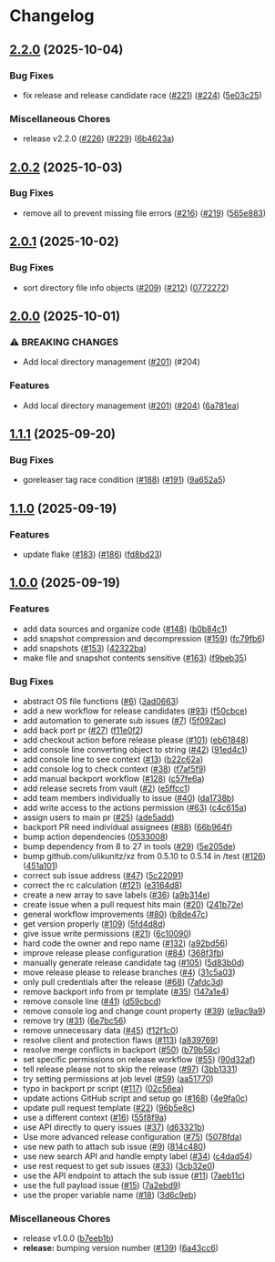 # Changelog

## [2.2.0](https://github.com/rancher/terraform-provider-file/compare/v2.0.2...v2.2.0) (2025-10-04)


### Bug Fixes

* fix release and release candidate race ([#221](https://github.com/rancher/terraform-provider-file/issues/221)) ([#224](https://github.com/rancher/terraform-provider-file/issues/224)) ([5e03c25](https://github.com/rancher/terraform-provider-file/commit/5e03c25da8e9e3c20ceb5f678f81bc4a9d97fe65))


### Miscellaneous Chores

* release v2.2.0 ([#226](https://github.com/rancher/terraform-provider-file/issues/226)) ([#229](https://github.com/rancher/terraform-provider-file/issues/229)) ([6b4623a](https://github.com/rancher/terraform-provider-file/commit/6b4623a6e0de5c8cca33ec72382f1ccd76c276f2))

## [2.0.2](https://github.com/rancher/terraform-provider-file/compare/v2.0.1...v2.0.2) (2025-10-03)


### Bug Fixes

* remove all to prevent missing file errors ([#216](https://github.com/rancher/terraform-provider-file/issues/216)) ([#219](https://github.com/rancher/terraform-provider-file/issues/219)) ([565e883](https://github.com/rancher/terraform-provider-file/commit/565e88370bb1ab36445f2be7c9a885d582c641ae))

## [2.0.1](https://github.com/rancher/terraform-provider-file/compare/v2.0.0...v2.0.1) (2025-10-02)


### Bug Fixes

* sort directory file info objects ([#209](https://github.com/rancher/terraform-provider-file/issues/209)) ([#212](https://github.com/rancher/terraform-provider-file/issues/212)) ([0772272](https://github.com/rancher/terraform-provider-file/commit/07722727ecdd0fff83afdb55d1a3a4d0bff758e1))

## [2.0.0](https://github.com/rancher/terraform-provider-file/compare/v1.1.1...v2.0.0) (2025-10-01)


### ⚠ BREAKING CHANGES

* Add local directory management ([#201](https://github.com/rancher/terraform-provider-file/issues/201)) (#204)

### Features

* Add local directory management ([#201](https://github.com/rancher/terraform-provider-file/issues/201)) ([#204](https://github.com/rancher/terraform-provider-file/issues/204)) ([6a781ea](https://github.com/rancher/terraform-provider-file/commit/6a781ea7fd67723bbfd9ab99a2db38d59df734e8))

## [1.1.1](https://github.com/rancher/terraform-provider-file/compare/v1.1.0...v1.1.1) (2025-09-20)


### Bug Fixes

* goreleaser tag race condition ([#188](https://github.com/rancher/terraform-provider-file/issues/188)) ([#191](https://github.com/rancher/terraform-provider-file/issues/191)) ([9a652a5](https://github.com/rancher/terraform-provider-file/commit/9a652a5d22f7e5019f691b3b436e784318050c58))

## [1.1.0](https://github.com/rancher/terraform-provider-file/compare/v1.0.0...v1.1.0) (2025-09-19)


### Features

* update flake ([#183](https://github.com/rancher/terraform-provider-file/issues/183)) ([#186](https://github.com/rancher/terraform-provider-file/issues/186)) ([fd8bd23](https://github.com/rancher/terraform-provider-file/commit/fd8bd232cd0b20fca859fc3fe97c8e7494b08f72))

## [1.0.0](https://github.com/rancher/terraform-provider-file/compare/v0.1.0...v1.0.0) (2025-09-19)


### Features

* add data sources and organize code ([#148](https://github.com/rancher/terraform-provider-file/issues/148)) ([b0b84c1](https://github.com/rancher/terraform-provider-file/commit/b0b84c140972cc32303c2ce588a16f3cf867525d))
* add snapshot compression and decompression ([#159](https://github.com/rancher/terraform-provider-file/issues/159)) ([fc79fb6](https://github.com/rancher/terraform-provider-file/commit/fc79fb629148d5d3333ec053e0f80173d8c6146d))
* add snapshots ([#153](https://github.com/rancher/terraform-provider-file/issues/153)) ([42322ba](https://github.com/rancher/terraform-provider-file/commit/42322babc8324adf304c9466f6b1ba39517ca588))
* make file and snapshot contents sensitive ([#163](https://github.com/rancher/terraform-provider-file/issues/163)) ([f9beb35](https://github.com/rancher/terraform-provider-file/commit/f9beb35bca9dbd2dbf04098f64a7a18e84b1f627))


### Bug Fixes

* abstract OS file functions ([#6](https://github.com/rancher/terraform-provider-file/issues/6)) ([3ad0663](https://github.com/rancher/terraform-provider-file/commit/3ad0663037a4d1892a576f7181d5c9a8daaa36d8))
* add a new workflow for release candidates ([#93](https://github.com/rancher/terraform-provider-file/issues/93)) ([f50cbce](https://github.com/rancher/terraform-provider-file/commit/f50cbceeeeeb177fc4504bb5a639a042e5b09258))
* add automation to generate sub issues ([#7](https://github.com/rancher/terraform-provider-file/issues/7)) ([5f092ac](https://github.com/rancher/terraform-provider-file/commit/5f092ac3528b11da66e52ebaa05783f7d4967544))
* add back port pr ([#27](https://github.com/rancher/terraform-provider-file/issues/27)) ([f11e0f2](https://github.com/rancher/terraform-provider-file/commit/f11e0f2d0f56e583315447695c15c4159893a134))
* add checkout action before release please ([#101](https://github.com/rancher/terraform-provider-file/issues/101)) ([eb61848](https://github.com/rancher/terraform-provider-file/commit/eb6184873ccfda7367f605bbe2fbc5b032990e38))
* add console line converting object to string ([#42](https://github.com/rancher/terraform-provider-file/issues/42)) ([91ed4c1](https://github.com/rancher/terraform-provider-file/commit/91ed4c1e6d92d90b46ead078b1a775ad311ee602))
* add console line to see context ([#13](https://github.com/rancher/terraform-provider-file/issues/13)) ([b22c62a](https://github.com/rancher/terraform-provider-file/commit/b22c62a00d0ebb2292a36f3b49b58e71732b86e7))
* add console log to check context ([#38](https://github.com/rancher/terraform-provider-file/issues/38)) ([f7af5f9](https://github.com/rancher/terraform-provider-file/commit/f7af5f97cdff11919a361467df7d00e273a866c5))
* add manual backport workflow ([#128](https://github.com/rancher/terraform-provider-file/issues/128)) ([c57fe6a](https://github.com/rancher/terraform-provider-file/commit/c57fe6af0289d48f88984127897ad84327beff61))
* add release secrets from vault ([#2](https://github.com/rancher/terraform-provider-file/issues/2)) ([e5ffcc1](https://github.com/rancher/terraform-provider-file/commit/e5ffcc11a56d3b4d38fdbed0ecdb02edc587e7af))
* add team members individually to issue ([#40](https://github.com/rancher/terraform-provider-file/issues/40)) ([da1738b](https://github.com/rancher/terraform-provider-file/commit/da1738bbb0598cf3102709f1c24465cb1e9b5bc1))
* add write access to the actions permission ([#63](https://github.com/rancher/terraform-provider-file/issues/63)) ([c4c615a](https://github.com/rancher/terraform-provider-file/commit/c4c615ade0197f44adaaaac138b06f96e464d206))
* assign users to main pr ([#25](https://github.com/rancher/terraform-provider-file/issues/25)) ([ade5add](https://github.com/rancher/terraform-provider-file/commit/ade5addd2bc38b9694aa1a873cea1db8305d8245))
* backport PR need individual assignees ([#88](https://github.com/rancher/terraform-provider-file/issues/88)) ([66b964f](https://github.com/rancher/terraform-provider-file/commit/66b964f45ca543816423bdc41cc0d0bee73ccd58))
* bump action dependencies ([0533008](https://github.com/rancher/terraform-provider-file/commit/0533008f61d18a96f9107221c4df260280919a70))
* bump dependency from 8 to 27 in tools ([#29](https://github.com/rancher/terraform-provider-file/issues/29)) ([5e205de](https://github.com/rancher/terraform-provider-file/commit/5e205dec0c11fe197d6b23c260f34117587f317e))
* bump github.com/ulikunitz/xz from 0.5.10 to 0.5.14 in /test ([#126](https://github.com/rancher/terraform-provider-file/issues/126)) ([451a101](https://github.com/rancher/terraform-provider-file/commit/451a101355a87068280b1358e077b660a5d3cac7))
* correct sub issue address ([#47](https://github.com/rancher/terraform-provider-file/issues/47)) ([5c22091](https://github.com/rancher/terraform-provider-file/commit/5c220916e472616dbe55604c06b158428cdb0ede))
* correct the rc calculation ([#121](https://github.com/rancher/terraform-provider-file/issues/121)) ([e3164d8](https://github.com/rancher/terraform-provider-file/commit/e3164d8a78a228ef331e9dca8bc93e89c5a189ed))
* create a new array to save labels ([#36](https://github.com/rancher/terraform-provider-file/issues/36)) ([a9b314e](https://github.com/rancher/terraform-provider-file/commit/a9b314efd486e03d35dcf32a30f65d07ea1289dd))
* create issue when a pull request hits main ([#20](https://github.com/rancher/terraform-provider-file/issues/20)) ([241b72e](https://github.com/rancher/terraform-provider-file/commit/241b72e742810a3eecb26d0a8620c83e79686901))
* general workflow improvements ([#80](https://github.com/rancher/terraform-provider-file/issues/80)) ([b8de47c](https://github.com/rancher/terraform-provider-file/commit/b8de47c589a5ffba34cdb8da0e7841d76a5047a5))
* get version properly ([#109](https://github.com/rancher/terraform-provider-file/issues/109)) ([5fd4d8d](https://github.com/rancher/terraform-provider-file/commit/5fd4d8d555ea5a73219e6c91f91242979d5aef73))
* give issue write permissions ([#21](https://github.com/rancher/terraform-provider-file/issues/21)) ([6c10090](https://github.com/rancher/terraform-provider-file/commit/6c1009008dd1bf0539d2ac6d9340cc608de25054))
* hard code the owner and repo name ([#132](https://github.com/rancher/terraform-provider-file/issues/132)) ([a92bd56](https://github.com/rancher/terraform-provider-file/commit/a92bd56465062720741e8b49ea5f5eeb7c7bf78f))
* improve release please configuration ([#84](https://github.com/rancher/terraform-provider-file/issues/84)) ([368f3fb](https://github.com/rancher/terraform-provider-file/commit/368f3fbb449be6b932401ea5f2bec94b9911fd0a))
* manually generate release candidate tag ([#105](https://github.com/rancher/terraform-provider-file/issues/105)) ([5d83b0d](https://github.com/rancher/terraform-provider-file/commit/5d83b0d27a275566b56f4819d174c2a89b574c32))
* move release please to release branches ([#4](https://github.com/rancher/terraform-provider-file/issues/4)) ([31c5a03](https://github.com/rancher/terraform-provider-file/commit/31c5a03e8f476f3e73215ff4c732e72d185c68d4))
* only pull credentials after the release ([#68](https://github.com/rancher/terraform-provider-file/issues/68)) ([7afdc3d](https://github.com/rancher/terraform-provider-file/commit/7afdc3da8290ab07e3aa444dcd6f0645410b9476))
* remove backport info from pr template ([#35](https://github.com/rancher/terraform-provider-file/issues/35)) ([147a1e4](https://github.com/rancher/terraform-provider-file/commit/147a1e4509e08aefc75054cd90d88caf53e10cc9))
* remove console line ([#41](https://github.com/rancher/terraform-provider-file/issues/41)) ([d59cbcd](https://github.com/rancher/terraform-provider-file/commit/d59cbcd61aba8d43de8201e1dea6d0aa8c530e2a))
* remove console log and change count property ([#39](https://github.com/rancher/terraform-provider-file/issues/39)) ([e9ac9a9](https://github.com/rancher/terraform-provider-file/commit/e9ac9a95c3e5a1abe6507ce9f517906a0310cab1))
* remove try ([#31](https://github.com/rancher/terraform-provider-file/issues/31)) ([6e7bc56](https://github.com/rancher/terraform-provider-file/commit/6e7bc56d5366baab8a2376cc687730aa5ee88ae4))
* remove unnecessary data ([#45](https://github.com/rancher/terraform-provider-file/issues/45)) ([f12f1c0](https://github.com/rancher/terraform-provider-file/commit/f12f1c05f50d492692ba8d7d2f8c7e4b7149e864))
* resolve client and protection flaws ([#113](https://github.com/rancher/terraform-provider-file/issues/113)) ([a839769](https://github.com/rancher/terraform-provider-file/commit/a839769d2aafd6217388358d0e8c2f229d5e2b44))
* resolve merge conflicts in backport ([#50](https://github.com/rancher/terraform-provider-file/issues/50)) ([b79b58c](https://github.com/rancher/terraform-provider-file/commit/b79b58c5d4e4d8ca1c1fcba467a290cca0172df9))
* set specific permissions on release workflow ([#55](https://github.com/rancher/terraform-provider-file/issues/55)) ([90d32af](https://github.com/rancher/terraform-provider-file/commit/90d32af4353b7c8f18fa5ef53efa4c601b8557b3))
* tell release please not to skip the release ([#97](https://github.com/rancher/terraform-provider-file/issues/97)) ([3bb1331](https://github.com/rancher/terraform-provider-file/commit/3bb1331374fc2733745eb4e345f9778dff3fb552))
* try setting permissions at job level ([#59](https://github.com/rancher/terraform-provider-file/issues/59)) ([aa51770](https://github.com/rancher/terraform-provider-file/commit/aa517700c1772c027df28ed603b8f9612093a1ee))
* typo in backport pr script ([#117](https://github.com/rancher/terraform-provider-file/issues/117)) ([02c56ea](https://github.com/rancher/terraform-provider-file/commit/02c56ea5ef8aa8a71eaa27a5cb581f2a8529d77e))
* update actions GitHub script and setup go ([#168](https://github.com/rancher/terraform-provider-file/issues/168)) ([4e9fa0c](https://github.com/rancher/terraform-provider-file/commit/4e9fa0cca9e496452c264dacbab1a4dcc47802ee))
* update pull request template ([#22](https://github.com/rancher/terraform-provider-file/issues/22)) ([96b5e8c](https://github.com/rancher/terraform-provider-file/commit/96b5e8c36fafd31c67d29b99ec25662d42b02798))
* use a different context ([#16](https://github.com/rancher/terraform-provider-file/issues/16)) ([55f8f9a](https://github.com/rancher/terraform-provider-file/commit/55f8f9aee6a515d0baeb23c76fe3719c8a4c8587))
* use API directly to query issues ([#37](https://github.com/rancher/terraform-provider-file/issues/37)) ([d63321b](https://github.com/rancher/terraform-provider-file/commit/d63321b3e3b4b533403a3fe2da39e897359fce99))
* Use more advanced release configuration ([#75](https://github.com/rancher/terraform-provider-file/issues/75)) ([5078fda](https://github.com/rancher/terraform-provider-file/commit/5078fdae03a05071796a46b3466f6ee1c6409a6d))
* use new path to attach sub issue ([#9](https://github.com/rancher/terraform-provider-file/issues/9)) ([814c480](https://github.com/rancher/terraform-provider-file/commit/814c480d602f25cdf7f4e14e27a8344d8a245e0b))
* use new search API and handle empty label ([#34](https://github.com/rancher/terraform-provider-file/issues/34)) ([c4dad54](https://github.com/rancher/terraform-provider-file/commit/c4dad54b852a60ec115f2309eaa4bb1c78751912))
* use rest request to get sub issues ([#33](https://github.com/rancher/terraform-provider-file/issues/33)) ([3cb32e0](https://github.com/rancher/terraform-provider-file/commit/3cb32e0d3da37d212979db230de39911a47fa3d4))
* use the API endpoint to attach the sub issue ([#11](https://github.com/rancher/terraform-provider-file/issues/11)) ([7aeb11c](https://github.com/rancher/terraform-provider-file/commit/7aeb11cd143e63a15971df2b4bf1f1b32d979b77))
* use the full payload issue ([#15](https://github.com/rancher/terraform-provider-file/issues/15)) ([7a2ebd9](https://github.com/rancher/terraform-provider-file/commit/7a2ebd955e0166cc4ca3ec285aa904989cc43948))
* use the proper variable name ([#18](https://github.com/rancher/terraform-provider-file/issues/18)) ([3d6c9eb](https://github.com/rancher/terraform-provider-file/commit/3d6c9eb5bbfd3dcbd66023ac16d02b5edf8df556))


### Miscellaneous Chores

* release v1.0.0 ([b7eeb1b](https://github.com/rancher/terraform-provider-file/commit/b7eeb1b2d6620ab5d042c8a8c265b0e8bec1a16f))
* **release:** bumping version number ([#139](https://github.com/rancher/terraform-provider-file/issues/139)) ([6a43cc6](https://github.com/rancher/terraform-provider-file/commit/6a43cc60fce1a61af5fdff2066006b8357a852a0))
